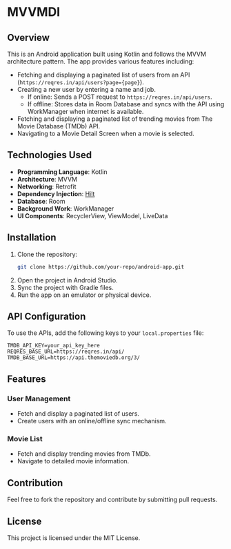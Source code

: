 # MVVMDI

## Overview

This is an Android application built using Kotlin and follows the MVVM architecture pattern. The app provides various features including:

- Fetching and displaying a paginated list of users from an API (`https://reqres.in/api/users?page={page}`).
- Creating a new user by entering a name and job.
    - If online: Sends a POST request to `https://reqres.in/api/users`.
    - If offline: Stores data in Room Database and syncs with the API using WorkManager when internet is available.
- Fetching and displaying a paginated list of trending movies from The Movie Database (TMDb) API.
- Navigating to a Movie Detail Screen when a movie is selected.

## Technologies Used

- **Programming Language**: Kotlin
- **Architecture**: MVVM
- **Networking**: Retrofit
- **Dependency Injection**: [Hilt](https://developer.android.com/training/dependency-injection/hilt-android)
- **Database**: Room
- **Background Work**: WorkManager
- **UI Components**: RecyclerView, ViewModel, LiveData

## Installation

1. Clone the repository:
   ```sh
   git clone https://github.com/your-repo/android-app.git
   ```
2. Open the project in Android Studio.
3. Sync the project with Gradle files.
4. Run the app on an emulator or physical device.

## API Configuration

To use the APIs, add the following keys to your `local.properties` file:

```properties
TMDB_API_KEY=your_api_key_here
REQRES_BASE_URL=https://reqres.in/api/
TMDB_BASE_URL=https://api.themoviedb.org/3/
```

## Features

### User Management

- Fetch and display a paginated list of users.
- Create users with an online/offline sync mechanism.

### Movie List

- Fetch and display trending movies from TMDb.
- Navigate to detailed movie information.

## Contribution

Feel free to fork the repository and contribute by submitting pull requests.

## License

This project is licensed under the MIT License.

